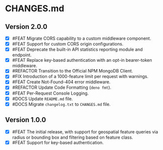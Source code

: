 # CHANGES.md

## Version 2.0.0
- [x] #FEAT Migrate CORS capability to a custom middleware component.
- [x] #FEAT Support for custom CORS origin configurations.
- [x] #FEAT Deprecate the built-in API statistics reporting module and endpoint.
- [x] #FEAT Replace key-based authentication with an opt-in bearer-token middleware.
- [x] #REFACTOR Transition to the Official NPM MongoDB Client.
- [x] #FIX Introduction of a 1000-feature limit per request with warnings.
- [x] #FEAT Create Not-Found-404 error middleware.
- [x] #REFACTOR Update Code Formatting (`deno fmt`).
- [x] #FEAT Per-Request Console Logging.
- [x] #DOCS Update `README.md` file.
- [x] #DOCS Migrate `changelog.txt` to `CHANGES.md` file.

## Version 1.0.0
- [x] #FEAT The initial release, with support for geospatial feature queries via radius or bounding box and filtering based on feature class.
- [x] #FEAT Support for key-based authentication.
